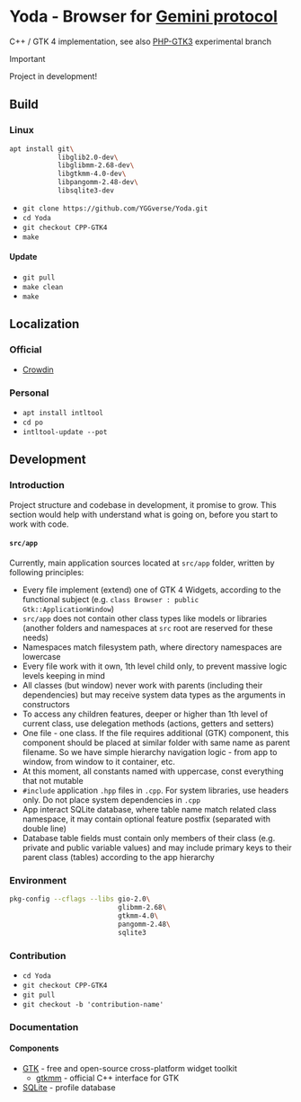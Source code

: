 # Yoda - Browser for [Gemini protocol](https://geminiprotocol.net)

C++ / GTK 4 implementation, see also [PHP-GTK3](https://github.com/YGGverse/Yoda/tree/PHP-GTK3) experimental branch

> [!IMPORTANT]
> Project in development!
>

## Build

### Linux

``` bash
apt install git\
            libglib2.0-dev\
            libglibmm-2.68-dev\
            libgtkmm-4.0-dev\
            libpangomm-2.48-dev\
            libsqlite3-dev
```

* `git clone https://github.com/YGGverse/Yoda.git`
* `cd Yoda`
* `git checkout CPP-GTK4`
* `make`

#### Update

* `git pull`
* `make clean`
* `make`

## Localization

### Official

 * [Crowdin](https://crowdin.com/project/yoda-browser)

### Personal

* `apt install intltool`
* `cd po`
* `intltool-update --pot`

## Development

### Introduction

Project structure and codebase in development, it promise to grow. This section would help with understand what is going on, before you start to work with code.

#### `src/app`

Currently, main application sources located at `src/app` folder, written by following principles:

* Every file implement (extend) one of GTK 4 Widgets, according to the functional subject (e.g. `class Browser : public Gtk::ApplicationWindow`)
* `src/app` does not contain other class types like models or libraries (another folders and namespaces at `src` root are reserved for these needs)
* Namespaces match filesystem path, where directory namespaces are lowercase
* Every file work with it own, 1th level child only, to prevent massive logic levels keeping in mind
* All classes (but window) never work with parents (including their dependencies) but may receive system data types as the arguments in constructors
* To access any children features, deeper or higher than 1th level of current class, use delegation methods (actions, getters and setters)
* One file - one class. If the file requires additional (GTK) component, this component should be placed at similar folder with same name as parent filename. So we have simple hierarchy navigation logic - from app to window, from window to it container, etc.
* At this moment, all constants named with uppercase, const everything that not mutable
* `#include` application `.hpp` files in `.cpp`. For system libraries, use headers only. Do not place system dependencies in `.cpp`
* App interact SQLite database, where table name match related class namespace, it may contain optional feature postfix (separated with double line)
* Database table fields must contain only members of their class (e.g. private and public variable values) and may include primary keys to their parent class (tables) according to the app hierarchy

### Environment

``` bash
pkg-config --cflags --libs gio-2.0\
                           glibmm-2.68\
                           gtkmm-4.0\
                           pangomm-2.48\
                           sqlite3
```

### Contribution

* `cd Yoda`
* `git checkout CPP-GTK4`
* `git pull`
* `git checkout -b 'contribution-name'`

### Documentation

#### Components

* [GTK](https://gtk.org) - free and open-source cross-platform widget toolkit
  * [gtkmm](https://gtkmm.org) - official C++ interface for GTK
* [SQLite](https://sqlite.org) - profile database